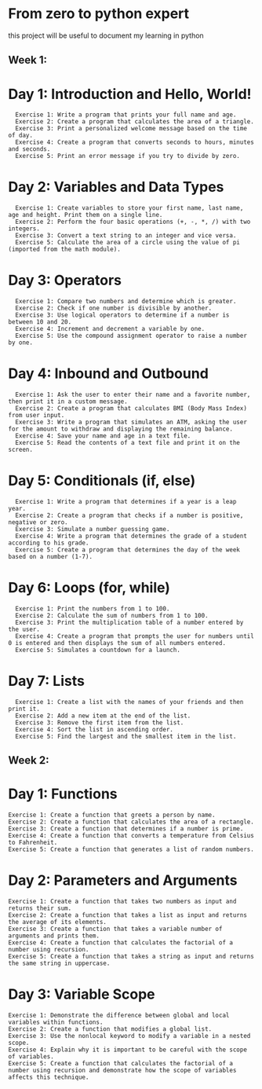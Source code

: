 # From zero to python expert

this project will be useful to document my learning in python

## Week 1:
  # Day 1: Introduction and Hello, World!
      Exercise 1: Write a program that prints your full name and age.
      Exercise 2: Create a program that calculates the area of a triangle.
      Exercise 3: Print a personalized welcome message based on the time of day.
      Exercise 4: Create a program that converts seconds to hours, minutes and seconds.
      Exercise 5: Print an error message if you try to divide by zero.

  # Day 2: Variables and Data Types

      Exercise 1: Create variables to store your first name, last name, age and height. Print them on a single line.
      Exercise 2: Perform the four basic operations (+, -, *, /) with two integers.
      Exercise 3: Convert a text string to an integer and vice versa.
      Exercise 5: Calculate the area of a circle using the value of pi (imported from the math module).

  # Day 3: Operators

      Exercise 1: Compare two numbers and determine which is greater.
      Exercise 2: Check if one number is divisible by another.
      Exercise 3: Use logical operators to determine if a number is between 10 and 20.
      Exercise 4: Increment and decrement a variable by one.
      Exercise 5: Use the compound assignment operator to raise a number by one.

  # Day 4: Inbound and Outbound

      Exercise 1: Ask the user to enter their name and a favorite number, then print it in a custom message.
      Exercise 2: Create a program that calculates BMI (Body Mass Index) from user input.
      Exercise 3: Write a program that simulates an ATM, asking the user for the amount to withdraw and displaying the remaining balance.
      Exercise 4: Save your name and age in a text file.
      Exercise 5: Read the contents of a text file and print it on the screen.

  # Day 5: Conditionals (if, else)

      Exercise 1: Write a program that determines if a year is a leap year.
      Exercise 2: Create a program that checks if a number is positive, negative or zero.
      Exercise 3: Simulate a number guessing game.
      Exercise 4: Write a program that determines the grade of a student according to his grade.
      Exercise 5: Create a program that determines the day of the week based on a number (1-7).

  # Day 6: Loops (for, while)

      Exercise 1: Print the numbers from 1 to 100.
      Exercise 2: Calculate the sum of numbers from 1 to 100.
      Exercise 3: Print the multiplication table of a number entered by the user.
      Exercise 4: Create a program that prompts the user for numbers until 0 is entered and then displays the sum of all numbers entered.
      Exercise 5: Simulates a countdown for a launch.

  # Day 7: Lists

      Exercise 1: Create a list with the names of your friends and then print it.
      Exercise 2: Add a new item at the end of the list.
      Exercise 3: Remove the first item from the list.
      Exercise 4: Sort the list in ascending order.
      Exercise 5: Find the largest and the smallest item in the list.
## Week 2:
  # Day 1: Functions
    Exercise 1: Create a function that greets a person by name.
    Exercise 2: Create a function that calculates the area of a rectangle.
    Exercise 3: Create a function that determines if a number is prime.
    Exercise 4: Create a function that converts a temperature from Celsius to Fahrenheit.
    Exercise 5: Create a function that generates a list of random numbers.
  # Day 2: Parameters and Arguments
    Exercise 1: Create a function that takes two numbers as input and returns their sum.
    Exercise 2: Create a function that takes a list as input and returns the average of its elements.
    Exercise 3: Create a function that takes a variable number of arguments and prints them.
    Exercise 4: Create a function that calculates the factorial of a number using recursion.
    Exercise 5: Create a function that takes a string as input and returns the same string in uppercase.
  # Day 3: Variable Scope
    Exercise 1: Demonstrate the difference between global and local variables within functions.
    Exercise 2: Create a function that modifies a global list.
    Exercise 3: Use the nonlocal keyword to modify a variable in a nested scope.
    Exercise 4: Explain why it is important to be careful with the scope of variables.
    Exercise 5: Create a function that calculates the factorial of a number using recursion and demonstrate how the scope of variables affects this technique.